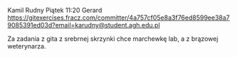 Kamil Rudny
Piątek 11:20
Gerard
https://gitexercises.fracz.com/committer/4a757cf05e8a3f76ed8599ee38a79085391ed03d?email=karudny@student.agh.edu.pl

Za zadania z gita z srebrnej skrzynki chce marchewkę lab, a z brązowej weterynarza. 